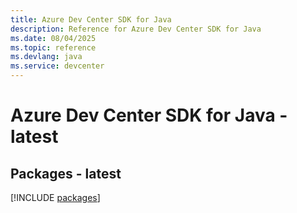 ```yaml
---
title: Azure Dev Center SDK for Java
description: Reference for Azure Dev Center SDK for Java
ms.date: 08/04/2025
ms.topic: reference
ms.devlang: java
ms.service: devcenter
---
```

# Azure Dev Center SDK for Java - latest
## Packages - latest
[!INCLUDE [packages](dev-center-index.md)]